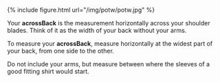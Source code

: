 {% include figure.html url="/img/potw/potw.jpg" %}

Your **acrossBack** is the measurement horizontally across your shoulder blades. 
Think of it as the width of your back without your arms.

To measure your **acrossBack**, 
measure horizontally at the widest part of your back, 
from one side to the other.

Do not include your arms,
but measure between where the sleeves of a good fitting shirt would start.
